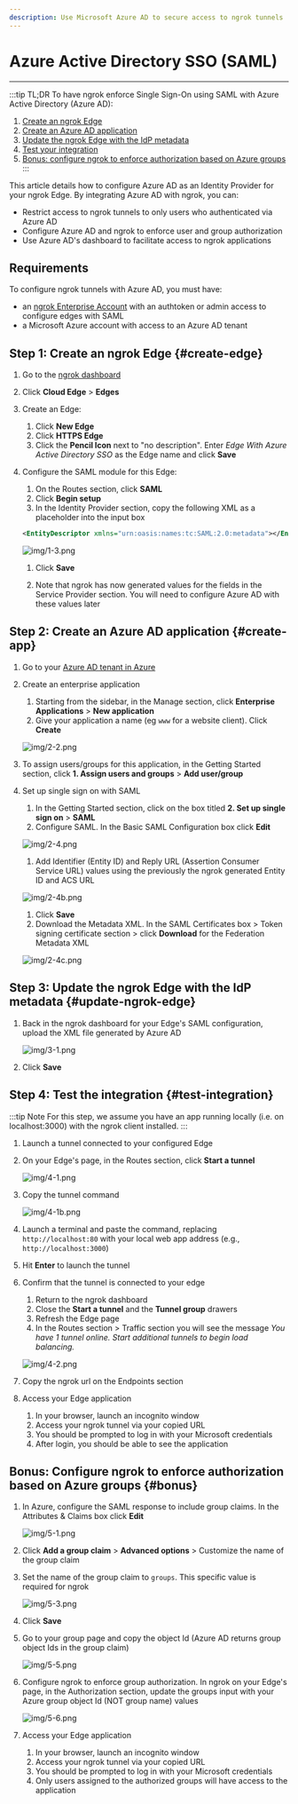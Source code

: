 ```yaml
---
description: Use Microsoft Azure AD to secure access to ngrok tunnels
---
```


# Azure Active Directory SSO (SAML)

---

:::tip TL;DR
To have ngrok enforce Single Sign-On using SAML with Azure Active Directory (Azure AD):

1. [Create an ngrok Edge](#create-edge)
1. [Create an Azure AD application](#create-app)
1. [Update the ngrok Edge with the IdP metadata](#update-ngrok-edge)
1. [Test your integration](#test-integration)
1. [Bonus: configure ngrok to enforce authorization based on Azure groups](#bonus)
   :::

This article details how to configure Azure AD as an Identity Provider for your ngrok Edge. By integrating Azure AD with ngrok, you can:

- Restrict access to ngrok tunnels to only users who authenticated via Azure AD
- Configure Azure AD and ngrok to enforce user and group authorization
- Use Azure AD's dashboard to facilitate access to ngrok applications

## Requirements

To configure ngrok tunnels with Azure AD, you must have:

- an [ngrok Enterprise Account](https://ngrok.com/pricing) with an authtoken or admin access to configure edges with SAML
- a Microsoft Azure account with access to an Azure AD tenant

## Step 1: Create an ngrok Edge {#create-edge}

1.  Go to the [ngrok dashboard](https://dashboard.ngrok.com)
1.  Click **Cloud Edge** > **Edges**
1.  Create an Edge:

    1. Click **New Edge**
    1. Click **HTTPS Edge**
    1. Click the **Pencil Icon** next to "no description". Enter _Edge With Azure Active Directory SSO_ as the Edge name and click **Save**

1.  Configure the SAML module for this Edge:

    1. On the Routes section, click **SAML**
    1. Click **Begin setup**
    1. In the Identity Provider section, copy the following XML as a placeholder into the input box

    ```xml
    <EntityDescriptor xmlns="urn:oasis:names:tc:SAML:2.0:metadata"></EntityDescriptor>
    ```

    ![img/1-3.png](img/1-3.png)

    1. Click **Save**

    1. Note that ngrok has now generated values for the fields in the Service Provider section. You will need to configure Azure AD with these values later

## Step 2: Create an Azure AD application {#create-app}

1. Go to your [Azure AD tenant in Azure](https://portal.azure.com/#view/Microsoft_AAD_IAM/ActiveDirectoryMenuBlade/~/Overview)

1. Create an enterprise application

   1. Starting from the sidebar, in the Manage section, click **Enterprise Applications** > **New application**
   1. Give your application a name (eg `www` for a website client). Click **Create**

   ![img/2-2.png](img/2-2.png)

1. To assign users/groups for this application, in the Getting Started section, click **1. Assign users and groups** > **Add user/group**

1. Set up single sign on with SAML

   1. In the Getting Started section, click on the box titled **2. Set up single sign on** > **SAML**
   1. Configure SAML. In the Basic SAML Configuration box click **Edit**

   ![img/2-4.png](img/2-4.png)

   1. Add Identifier (Entity ID) and Reply URL (Assertion Consumer Service URL) values using the previously the ngrok generated Entity ID and ACS URL

   ![img/2-4b.png](img/2-4b.png)

   1. Click **Save**
   1. Download the Metadata XML. In the SAML Certificates box > Token signing certificate section > click **Download** for the Federation Metadata XML

   ![img/2-4c.png](img/2-4c.png)

## Step 3: Update the ngrok Edge with the IdP metadata {#update-ngrok-edge}

1. Back in the ngrok dashboard for your Edge's SAML configuration, upload the XML file generated by Azure AD

   ![img/3-1.png](img/3-1.png)

1. Click **Save**

## Step 4: Test the integration {#test-integration}

:::tip Note
For this step, we assume you have an app running locally (i.e. on localhost:3000) with the ngrok client installed.
:::

1. Launch a tunnel connected to your configured Edge

1. On your Edge's page, in the Routes section, click **Start a tunnel**

   ![img/4-1.png](img/4-1.png)

1. Copy the tunnel command

   ![img/4-1b.png](img/4-1b.png)

1. Launch a terminal and paste the command, replacing `http://localhost:80` with your local web app address (e.g., `http://localhost:3000`)
1. Hit **Enter** to launch the tunnel

1. Confirm that the tunnel is connected to your edge

   1. Return to the ngrok dashboard
   1. Close the **Start a tunnel** and the **Tunnel group** drawers
   1. Refresh the Edge page
   1. In the Routes section > Traffic section you will see the message _You have 1 tunnel online. Start additional tunnels to begin load balancing._

   ![img/4-2.png](img/4-2.png)

1. Copy the ngrok url on the Endpoints section

1. Access your Edge application

   1. In your browser, launch an incognito window
   1. Access your ngrok tunnel via your copied URL
   1. You should be prompted to log in with your Microsoft credentials
   1. After login, you should be able to see the application

## Bonus: Configure ngrok to enforce authorization based on Azure groups {#bonus}

1. In Azure, configure the SAML response to include group claims. In the Attributes & Claims box click **Edit**

   ![img/5-1.png](img/5-1.png)

1. Click **Add a group claim** > **Advanced options** > Customize the name of the group claim
1. Set the name of the group claim to `groups`. This specific value is required for ngrok

   ![img/5-3.png](img/5-3.png)

1. Click **Save**
1. Go to your group page and copy the object Id (Azure AD returns group object Ids in the group claim)

   ![img/5-5.png](img/5-5.png)

1. Configure ngrok to enforce group authorization. In ngrok on your Edge's page, in the Authorization section, update the groups input with your Azure group object Id (NOT group name) values

   ![img/5-6.png](img/5-6.png)

1. Access your Edge application

   1. In your browser, launch an incognito window
   1. Access your ngrok tunnel via your copied URL
   1. You should be prompted to log in with your Microsoft credentials
   1. Only users assigned to the authorized groups will have access to the application
